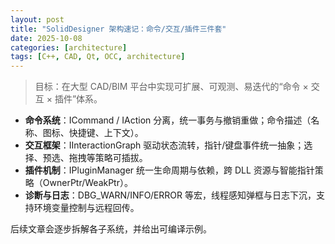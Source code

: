 ```yaml
---
layout: post
title: "SolidDesigner 架构速记：命令/交互/插件三件套"
date: 2025-10-08
categories: [architecture]
tags: [C++, CAD, Qt, OCC, architecture]
---
```


> 目标：在大型 CAD/BIM 平台中实现可扩展、可观测、易迭代的“命令 × 交互 × 插件”体系。

- **命令系统**：ICommand / IAction 分离，统一事务与撤销重做；命令描述（名称、图标、快捷键、上下文）。
- **交互框架**：IInteractionGraph 驱动状态流转，指针/键盘事件统一抽象；选择、预选、拖拽等策略可插拔。
- **插件机制**：IPluginManager 统一生命周期与依赖，跨 DLL 资源与智能指针策略（OwnerPtr/WeakPtr）。
- **诊断与日志**：DBG_WARN/INFO/ERROR 等宏，线程感知弹框与日志下沉，支持环境变量控制与远程回传。

后续文章会逐步拆解各子系统，并给出可编译示例。